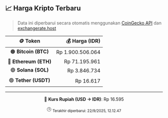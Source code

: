 

<!-- HARGA_KRIPTO -->
## 📈 Harga Kripto Terbaru

> Data ini diperbarui secara otomatis menggunakan [CoinGecko API](https://www.coingecko.com/) dan [exchangerate.host](https://exchangerate.host/)

<div align="center">

| 🪙 Token | 💰 Harga (IDR) |
|:------:|---------------:|
| 🟠 **Bitcoin (BTC)**   | Rp 1.900.506.064 |
| 🔵 **Ethereum (ETH)**  | Rp 71.195.961 |
| 🟣 **Solana (SOL)**    | Rp 3.846.734 |
| 🟢 **Tether (USDT)**   | Rp 16.617 |

---

💱 **Kurs Rupiah (USD → IDR)**: Rp 16.595

🕒 <sub>Terakhir diperbarui: 22/9/2025, 12.12.47</sub>

</div>
<!-- /HARGA_KRIPTO -->